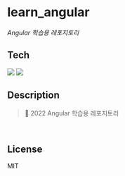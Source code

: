 # learn_angular 
*Angular 학습용 레포지토리*
<br>

## Tech
<img src="https://img.shields.io/badge/Angular-DD0031?style=for-the-badge&logo=Angular&logoColor=white"> <img src="https://img.shields.io/badge/TypeScript-3178C6?style=for-the-badge&logo=TypeScript&logoColor=white">
<br>

## Description
> 📌 2022 Angular 학습용 레포지토리
<br>

## License
MIT
